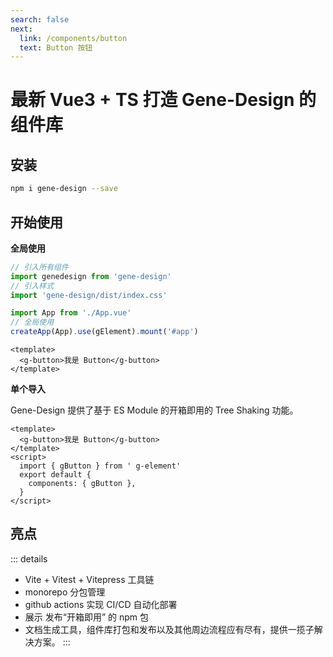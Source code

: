 ```yaml
---
search: false
next:
  link: /components/button
  text: Button 按钮
---
```

# 最新 Vue3 + TS 打造 Gene-Design 的组件库

## 安装


```bash
npm i gene-design --save
```

## 开始使用

**全局使用**


```js
// 引入所有组件
import genedesign from 'gene-design'
// 引入样式
import 'gene-design/dist/index.css'

import App from './App.vue'
// 全局使用
createApp(App).use(gElement).mount('#app')
```

```vue
<template>
  <g-button>我是 Button</g-button>
</template>
```

**单个导入**

Gene-Design 提供了基于 ES Module 的开箱即用的 Tree Shaking 功能。


```vue
<template>
  <g-button>我是 Button</g-button>
</template>
<script>
  import { gButton } from ' g-element'
  export default {
    components: { gButton },
  }
</script>
```

## 亮点

::: details
- Vite + Vitest + Vitepress 工具链
- monorepo 分包管理
- github actions 实现 CI/CD 自动化部署
- 展示 发布“开箱即用” 的 npm 包
- 文档生成工具，组件库打包和发布以及其他周边流程应有尽有，提供一揽子解决方案。
:::

<!-- * 亮点1 🔥：“稀有”，目前上市面没有类似的高级课程，由浅入深的高仿 Element-Plus 完成组件库开发的全流程。
* 亮点2 💧: “专业”，传授大厂前端项目架构设计思想/开发模式/代码规范/流程，不搞小作坊式代码。
* 亮点3 ⛑️: “全”，精选十几个组件，可以涵盖大部分的主流组件的设计思想以及原理，知识覆盖面全。
* 亮点4 📚：“新”，使用目前2023年 Vue3 周边最新 ，最全技术：Vue3.2 + Typescript4， Vite，Vitest， Vitepress，Vue-test-utils2，Rollup, Postcss 一网打尽。
* 亮点5 🎉：“难”，难度逐渐上升，高薪必备敲门砖，包括：Message - Select - Form 这种高难度高复杂组件。
* 亮点6 🌹：单元测试，被常年忽略但是非常重要的内容，简历加分项，使用最新的 Vitest，Vue-test-utils2 完成单元测试。
* 亮点7 📚:  文档生成工具，组件库打包和发布以及其他周边流程应有尽有，提供一揽子解决方案。
* 亮点8 📦: 长期维护以及更新，会根据同学的反馈每年更新几个高频组件。 -->